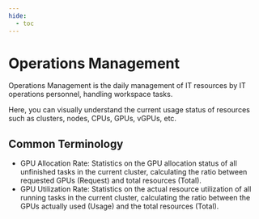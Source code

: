 ```yaml
---
hide:
  - toc
---
```


# Operations Management

Operations Management is the daily management of IT resources by IT operations personnel, handling workspace tasks.

<!-- add image later -->

Here, you can visually understand the current usage status of resources such as clusters, nodes, CPUs, GPUs, vGPUs, etc.

## Common Terminology

- GPU Allocation Rate: Statistics on the GPU allocation status of all unfinished tasks in the current cluster, calculating the ratio between requested GPUs (Request) and total resources (Total).
- GPU Utilization Rate: Statistics on the actual resource utilization of all running tasks in the current cluster, calculating the ratio between the GPUs actually used (Usage) and the total resources (Total).

